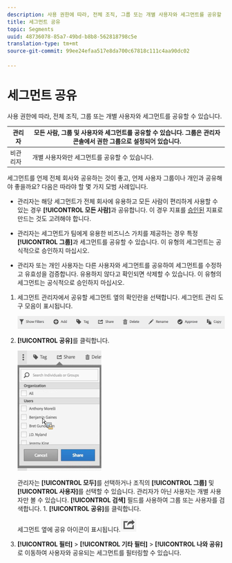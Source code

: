 ```yaml
---
description: 사용 권한에 따라, 전체 조직, 그룹 또는 개별 사용자와 세그먼트를 공유할 수 있습니다.
title: 세그먼트 공유
topic: Segments
uuid: 48736078-85a7-49bd-b8b8-562818798c5e
translation-type: tm+mt
source-git-commit: 99ee24efaa517e8da700c67818c111c4aa90dc02

---
```



# 세그먼트 공유

사용 권한에 따라, 전체 조직, 그룹 또는 개별 사용자와 세그먼트를 공유할 수 있습니다.

| 관리자 | 모든 사람, 그룹 및 사용자와 세그먼트를 공유할 수 있습니다. 그룹은 관리자 콘솔에서 권한 그룹으로 설정되어 있습니다. |
|---|---|
| 비관리자 | 개별 사용자와만 세그먼트를 공유할 수 있습니다. |

세그먼트를 언제 전체 회사와 공유하는 것이 좋고, 언제 사용자 그룹이나 개인과 공유해야 좋을까요? 다음은 따라야 할 몇 가지 모범 사례입니다.

* 관리자는 해당 세그먼트가 전체 회사에 유용하고 모든 사람이 편리하게 사용할 수 있는 경우 **[!UICONTROL 모든 사람]**&#x200B;과 공유합니다. 이 경우 지표를 [승인된](/help/components/c-segmentation/c-segmentation-workflow/seg-approve.md) 지표로 만드는 것도 고려해야 합니다.

* 관리자는 세그먼트가 팀에게 유용한 비즈니스 가치를 제공하는 경우 특정 **[!UICONTROL 그룹]**&#x200B;과 세그먼트를 공유할 수 있습니다. 이 유형의 세그먼트는 공식적으로 승인하지 마십시오.
* 관리자 또는 개인 사용자는 다른 사용자와 세그먼트를 공유하여 세그먼트를 수정하고 유효성을 검증합니다. 유용하지 않다고 확인되면 삭제할 수 있습니다. 이 유형의 세그먼트는 공식적으로 승인하지 마십시오.

1. 세그먼트 관리자에서 공유할 세그먼트 옆의 확인란을 선택합니다. 세그먼트 관리 도구 모음이 표시됩니다. 

   ![](assets/segment_mgmt_toolbar.png)

1. **[!UICONTROL 공유]**&#x200B;를 클릭합니다.

   ![](assets/sharing_segments.png)

   관리자는 **[!UICONTROL 모두]**&#x200B;를 선택하거나 조직의 **[!UICONTROL 그룹]** 및 **[!UICONTROL 사용자]**&#x200B;를 선택할 수 있습니다. 관리자가 아닌 사용자는 개별 사용자만 볼 수 있습니다. **[!UICONTROL 검색]** 필드를 사용하여 그룹 또는 사용자를 검색합니다. 1. **[!UICONTROL 공유]**&#x200B;를 클릭합니다.

    세그먼트 옆에 공유 아이콘이 표시됩니다.![](assets/share_icon.png)

1. **[!UICONTROL 필터]** > **[!UICONTROL 기타 필터]** > **[!UICONTROL 나와 공유]**&#x200B;로 이동하여 사용자와 공유되는 세그먼트를 필터링할 수 있습니다.
